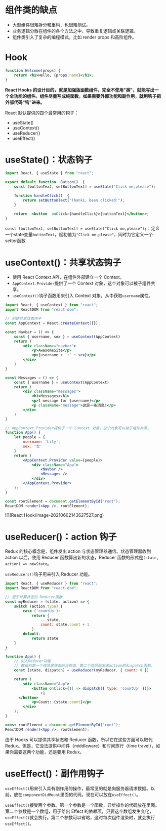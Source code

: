 # 组件类的缺点

- 大型组件很难拆分和重构，也很难测试。
- 业务逻辑分散在组件的各个方法之中，导致重复逻辑或关联逻辑。
- 组件类引入了复杂的编程模式，比如 render props 和高阶组件。

# Hook

```jsx
function Welcome(props) {
    return <h1>Hello, {props.name}</h1>;
}
```

**React Hooks 的设计目的，就是加强版函数组件，完全不使用"类"，就能写出一个全功能的组件。组件尽量写成纯函数，如果需要外部功能和副作用，就用钩子把外部代码"钩"进来。** 

React 默认提供的四个最常用的钩子：

- useState()
- useContext()
- useReducer()
- useEffect()

# useState()：状态钩子

```jsx
import React, { useState } from "react";

export default function  Button()  {
    const [buttonText, setButtonText] = useState("Click me,please");

    function handleClick()  {
        return setButtonText("Thanks, been clicked!");
    }

    return  <button  onClick={handleClick}>{buttonText}</button>;
}
```

`const [buttonText, setButtonText] = useState("Click me,please");`：定义一个state变量`buttonText`，赋初值为`"Click me,please"`，同时为它定义一个setter函数

# useContext()：共享状态钩子

- 使用 React Context API，在组件外部建立一个 Context。
- `AppContext.Provider`提供了一个 Context 对象，这个对象可以被子组件共享。
- `useContext()`钩子函数用来引入 Context 对象，从中获取`username`属性。

```jsx
import React, { useContext } from "react";
import ReactDOM from "react-dom";

// 创建共享状态钩子
const AppContext = React.createContext({});

const Navbar = () => {
    const { username, sex } = useContext(AppContext)
    return (
        <div className="navbar">
            <p>AwesomeSite</p>
            <p>{username + ':' + sex}</p>
        </div>
    )
}

const Messages = () => {
    const { username } = useContext(AppContext)
    return (
        <div className="messages">
            <h1>Messages</h1>
            <p>1 message for {username}</p>
            <p className="message">这是一条消息!</p>
        </div>
    )
}

// AppContext.Provider提供了一个 Context 对象，这个对象可以被子组件共享。
function App() {
    let people = {
        username: 'Lily',
        sex: '女'
    }
    return (
        <AppContext.Provider value={people}>
            <div className="App">
                <Navbar />
                <Messages />
            </div>
        </AppContext.Provider>
    );
}

const rootElement = document.getElementById("root");
ReactDOM.render(<App />, rootElement);
```

![](React Hook/image-20210602143627527.png)

# useReducer()：action 钩子

Redux 的核心概念是，组件发出 action 与状态管理器通信。状态管理器收到 action 以后，使用 Reducer 函数算出新的状态，Reducer 函数的形式是`(state, action) => newState`。

`useReducers()`钩子用来引入 Reducer 功能。

```jsx
import React, { useReducer } from "react";
import ReactDOM from "react-dom";

// 用于计算状态的 Reducer函数
const myReducer = (state, action) => {
    switch (action.type) {
        case ('countUp'):
            return {
                ...state,
                count: state.count + 1
            }
        default:
            return state
    }
}

function App() {
    // 引入Reducer功能
    // 数组的第一个成员是状态的当前值，第二个成员是发送action的dispatch函数。
    const [state, dispatch] = useReducer(myReducer, { count: 0 })

    return (
        <div className="App">
            <button onClick={() => dispatch({ type: 'countUp' })}>
                +1
      </button>
            <p>Count: {state.count}</p>
        </div>
    );
}

const rootElement = document.getElementById("root");
ReactDOM.render(<App />, rootElement);
```

由于 Hooks 可以提供共享状态和 Reducer 函数，所以它在这些方面可以取代 Redux。但是，它没法提供中间件（middleware）和时间旅行（time travel），如果你需要这两个功能，还是要用 Redux。

# useEffect()：副作用钩子

`useEffect()`用来引入具有副作用的操作，最常见的就是向服务器请求数据。以前，放在`componentDidMount`里面的代码，现在可以放在`useEffect()`。

`useEffect()`接受两个参数。第一个参数是一个函数，异步操作的代码放在里面。第二个参数是一个数组，用于给出 Effect 的依赖项，只要这个数组发生变化，`useEffect()`就会执行。第二个参数可以省略，这时每次组件渲染时，就会执行`useEffect()`。







